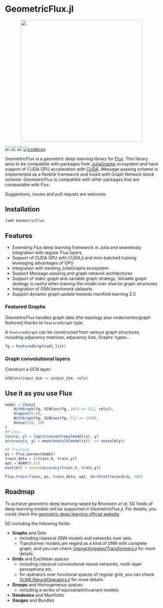 # GeometricFlux.jl

<p align="center">
<img width="400px" src="https://github.com/FluxML/GeometricFlux.jl/raw/master/logos/logo.png"/>
</p>

[![](https://img.shields.io/badge/docs-stable-blue.svg)](https://fluxml.ai/GeometricFlux.jl/stable)
[![](https://img.shields.io/badge/docs-dev-blue.svg)](https://fluxml.ai/GeometricFlux.jl/dev)
![](https://github.com/FluxML/GeometricFlux.jl/actions/workflows/ci.yml/badge.svg)
[![codecov](https://codecov.io/gh/FluxML/GeometricFlux.jl/branch/master/graph/badge.svg)](https://codecov.io/gh/FluxML/GeometricFlux.jl)

GeometricFlux is a geometric deep learning library for [Flux](https://github.com/FluxML/Flux.jl). This library aims to be compatible with packages from [JuliaGraphs](https://github.com/JuliaGraphs) ecosystem and have support of CUDA GPU acceleration with [CUDA](https://github.com/JuliaGPU/CUDA.jl). Message passing scheme is implemented as a flexbile framework and fused with Graph Network block scheme. GeometricFlux is compatible with other packages that are composable with Flux.

Suggestions, issues and pull requsts are welcome.

## Installation

```julia
]add GeometricFlux
```

## Features

* Extending Flux deep learning framework in Julia and seamlessly integration with regular Flux layers.
* Support of CUDA GPU with CUDA.jl and mini-batched training leveraging advantages of GPU
* Integration with existing JuliaGraphs ecosystem
* Support Message-passing and graph network architectures
* Support of static graph and variable graph strategy. Variable graph strategy is useful when training the model over diverse graph structures.
* Integration of GNN benchmark datasets
* Support dynamic graph update towards manifold learning 2.0

### Featured Graphs

GeometricFlux handles graph data (the topology plus node/vertex/graph features)
thanks to `FeaturedGraph` type.

A `FeaturedGraph` can be constructed from various graph structures, including
adjacency matrices, adjacency lists, Graphs' types...

```julia
fg = FeaturedGraph(adj_list)   
```

### Graph convolutional layers

Construct a GCN layer:

```julia
GCNConv(input_dim => output_dim, relu)
```

## Use it as you use Flux

```julia
model = Chain(
    WithGraph(fg, GCNConv(fg, 1024 => 512, relu)),
    Dropout(0.5),
    WithGraph(fg, GCNConv(fg, 512 => 128)),
    Dense(128, 10)
)
## Loss
loss(x, y) = logitcrossentropy(model(x), y)
accuracy(x, y) = mean(onecold(model(x)) .== onecold(y))

## Training
ps = Flux.params(model)
train_data = [(train_X, train_y)]
opt = ADAM(0.01)
evalcb() = @show(accuracy(train_X, train_y))

Flux.train!(loss, ps, train_data, opt, cb=throttle(evalcb, 10))
```

## Roadmap

To achieve geometric deep learning raised by Bronstein *et al*, 5G fields of deep learning models will be supported in GeometricFlux.jl. For details, you could check the [geometric deep learning official website](https://geometricdeeplearning.com/).

5G including the following fields:

* **Graphs** and Sets
  * including classical GNN models and networks over sets.
  * Transformer models are regard as a kind of GNN with complete graph, and you can check [chengchingwen/Transformers.jl](https://github.com/chengchingwen/Transformers.jl) for more details.
* **Grids** and Euclidean spaces
  * including classical convolutional neural networks, multi-layer perceptrons etc.
  * for operators over functional spaces of regular grid, you can check [SciML/NeuralOperators.jl](https://github.com/SciML/NeuralOperators.jl) for more details.
* **Groups** and Homogeneous spaces
  * including a series of equivariant/invariant models.
* **Geodesics** and Manifolds
* **Gauges** and Bundles
